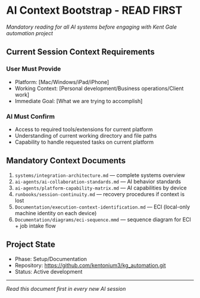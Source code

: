 # AI Context Bootstrap - READ FIRST

*Mandatory reading for all AI systems before engaging with Kent Gale automation project*

## Current Session Context Requirements

### User Must Provide
- Platform: [Mac/Windows/iPad/iPhone]
- Working Context: [Personal development/Business operations/Client work]
- Immediate Goal: [What we are trying to accomplish]

### AI Must Confirm
- Access to required tools/extensions for current platform
- Understanding of current working directory and file paths
- Capability to handle requested tasks on current platform

## Mandatory Context Documents

1. `systems/integration-architecture.md` — complete systems overview
2. `ai-agents/ai-collaboration-standards.md` — AI behavior standards
3. `ai-agents/platform-capability-matrix.md` — AI capabilities by device
4. `runbooks/session-continuity.md` — recovery procedures if context is lost
5. `Documentation/execution-context-identification.md` — ECI (local-only machine identity on each device)
6. `Documentation/diagrams/eci-sequence.mmd` — sequence diagram for ECI + job intake flow

## Project State
- Phase: Setup/Documentation
- Repository: https://github.com/kentonium3/kg_automation.git
- Status: Active development

---
*Read this document first in every new AI session*
